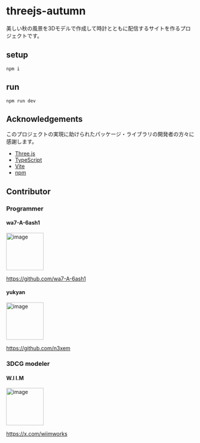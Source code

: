 # threejs-autumn
美しい秋の風景を3Dモデルで作成して時計とともに配信するサイトを作るプロジェクトです。

## setup
```
npm i
```

## run
```
npm run dev
```

## Acknowledgements
このプロジェクトの実現に助けられたパッケージ・ライブラリの開発者の方々に感謝します。
* [Three.js](https://threejs.org/)
* [TypeScript](https://www.typescriptlang.org/)
* [Vite](https://vitejs.dev/)
* [npm](https://www.npmjs.com/)

## Contributor

### Programmer
#### wa7-A-6ash1
<img width="100" alt="image" src="https://github.com/n3xem/3js-miniture-garden/assets/40577403/092537cb-bfed-4bbe-a1a1-a0af9dbf4e23">

https://github.com/wa7-A-6ash1

#### yukyan
<img width="100" alt="image" src="https://github.com/n3xem/3js-miniture-garden/assets/40577403/0c3810c1-85bb-4a18-9751-b5954cff97f0">

https://github.com/n3xem

### 3DCG modeler

#### W.I I.M
<img width="100" alt="image" src="https://github.com/n3xem/3js-miniture-garden/assets/40577403/b29cb6f3-e224-4743-bbb8-875c70939a52">

https://x.com/wiimworks
